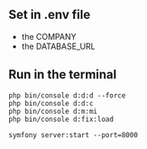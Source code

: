 ## Set in .env file
* the COMPANY
* the DATABASE_URL

## Run in the terminal
```
php bin/console d:d:d --force
php bin/console d:d:c
php bin/console d:m:mi
php bin/console d:fix:load

symfony server:start --port=8000
```
